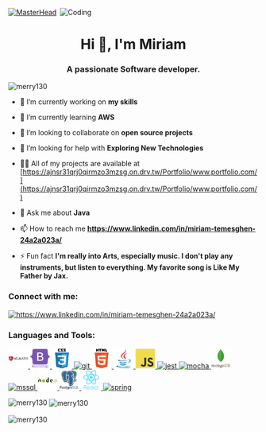 [![MasterHead](https://img.freepik.com/free-vector/laptop-with-program-code-isometric-icon-software-development-programming-applications-dark-neon_39422-971.jpg)](https://github.com/Merry130)
<img align="right" alt="Coding" width="400" src="https://c.tenor.com/2nKSTDDekOgAAAAC/coding-kira.gif">

<h1 align="center">Hi 👋, I'm Miriam</h1>
<h3 align="center">A passionate Software developer.</h3>

<p align="left"> <img src="https://komarev.com/ghpvc/?username=merry130&label=Profile%20views&color=0e75b6&style=flat" alt="merry130" /> </p>

- 🔭 I’m currently working on **my skills**

- 🌱 I’m currently learning **AWS**

- 👯 I’m looking to collaborate on **open source projects**

- 🤝 I’m looking for help with **Exploring New Technologies**

- 👨‍💻 All of my projects are available at [https://ajnsr31qrj0qirmzo3mzsg.on.drv.tw/Portfolio/www.portfolio.com/](https://ajnsr31qrj0qirmzo3mzsg.on.drv.tw/Portfolio/www.portfolio.com/)

- 💬 Ask me about **Java**

- 📫 How to reach me **https://www.linkedin.com/in/miriam-temesghen-24a2a023a/**

- ⚡ Fun fact **I'm really into Arts, especially music. I don't play any instruments, but listen to everything. My favorite song is Like My Father by Jax.**

<h3 align="left">Connect with me:</h3>
<p align="left">
<a href="https://linkedin.com/in/https://www.linkedin.com/in/miriam-temesghen-24a2a023a/" target="blank"><img align="center" src="https://raw.githubusercontent.com/rahuldkjain/github-profile-readme-generator/master/src/images/icons/Social/linked-in-alt.svg" alt="https://www.linkedin.com/in/miriam-temesghen-24a2a023a/" height="30" width="40" /></a>
</p>

<h3 align="left">Languages and Tools:</h3>
<p align="left"> <a href="https://angular.io" target="_blank" rel="noreferrer"> <img src="https://raw.githubusercontent.com/devicons/devicon/master/icons/angularjs/angularjs-original-wordmark.svg" alt="angularjs" width="40" height="40"/> </a> <a href="https://getbootstrap.com" target="_blank" rel="noreferrer"> <img src="https://raw.githubusercontent.com/devicons/devicon/master/icons/bootstrap/bootstrap-plain-wordmark.svg" alt="bootstrap" width="40" height="40"/> </a> <a href="https://www.w3schools.com/css/" target="_blank" rel="noreferrer"> <img src="https://raw.githubusercontent.com/devicons/devicon/master/icons/css3/css3-original-wordmark.svg" alt="css3" width="40" height="40"/> </a> <a href="https://git-scm.com/" target="_blank" rel="noreferrer"> <img src="https://www.vectorlogo.zone/logos/git-scm/git-scm-icon.svg" alt="git" width="40" height="40"/> </a> <a href="https://www.w3.org/html/" target="_blank" rel="noreferrer"> <img src="https://raw.githubusercontent.com/devicons/devicon/master/icons/html5/html5-original-wordmark.svg" alt="html5" width="40" height="40"/> </a> <a href="https://www.java.com" target="_blank" rel="noreferrer"> <img src="https://raw.githubusercontent.com/devicons/devicon/master/icons/java/java-original.svg" alt="java" width="40" height="40"/> </a> <a href="https://developer.mozilla.org/en-US/docs/Web/JavaScript" target="_blank" rel="noreferrer"> <img src="https://raw.githubusercontent.com/devicons/devicon/master/icons/javascript/javascript-original.svg" alt="javascript" width="40" height="40"/> </a> <a href="https://jestjs.io" target="_blank" rel="noreferrer"> <img src="https://www.vectorlogo.zone/logos/jestjsio/jestjsio-icon.svg" alt="jest" width="40" height="40"/> </a> <a href="https://mochajs.org" target="_blank" rel="noreferrer"> <img src="https://www.vectorlogo.zone/logos/mochajs/mochajs-icon.svg" alt="mocha" width="40" height="40"/> </a> <a href="https://www.mongodb.com/" target="_blank" rel="noreferrer"> <img src="https://raw.githubusercontent.com/devicons/devicon/master/icons/mongodb/mongodb-original-wordmark.svg" alt="mongodb" width="40" height="40"/> </a> <a href="https://www.microsoft.com/en-us/sql-server" target="_blank" rel="noreferrer"> <img src="https://www.svgrepo.com/show/303229/microsoft-sql-server-logo.svg" alt="mssql" width="40" height="40"/> </a> <a href="https://nodejs.org" target="_blank" rel="noreferrer"> <img src="https://raw.githubusercontent.com/devicons/devicon/master/icons/nodejs/nodejs-original-wordmark.svg" alt="nodejs" width="40" height="40"/> </a> <a href="https://www.postgresql.org" target="_blank" rel="noreferrer"> <img src="https://raw.githubusercontent.com/devicons/devicon/master/icons/postgresql/postgresql-original-wordmark.svg" alt="postgresql" width="40" height="40"/> </a> <a href="https://reactjs.org/" target="_blank" rel="noreferrer"> <img src="https://raw.githubusercontent.com/devicons/devicon/master/icons/react/react-original-wordmark.svg" alt="react" width="40" height="40"/> </a> <a href="https://spring.io/" target="_blank" rel="noreferrer"> <img src="https://www.vectorlogo.zone/logos/springio/springio-icon.svg" alt="spring" width="40" height="40"/> </a> </p>

<p><img align="left" src="https://github-readme-stats.vercel.app/api/top-langs?username=merry130&show_icons=true&locale=en&layout=compact" alt="merry130" /></p>

<p>&nbsp;<img align="center" src="https://github-readme-stats.vercel.app/api?username=merry130&show_icons=true&locale=en" alt="merry130" /></p>

<p><img align="center" src="https://github-readme-streak-stats.herokuapp.com/?user=merry130&" alt="merry130" /></p>
